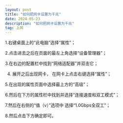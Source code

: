 ```yaml
---
layout: post
title: "如何把网卡设置为千兆"
date: 2024-05-23
description: "如何把网卡设置为千兆"
tag: 上网
---
```




1.右键桌面上的“此电脑”选择“属性”；  

2.点击进去之后在页面的最左上角选择“设备管理器”；  

3.在右边的配置栏中找到“网络适配器”并双击它；  

4. 展开之后出现网卡， 在网卡上点击右键选择“属性”；

5.在出现的属性页面中选择最上方的“高级”；

6.然后在下方的属性栏中找到并选择“连接速度和双工模式”； 

7.然后在右侧的“值（v）”选项中 选择“1.0Gbps全双工”；  

8.然后点击下方确定即可。

